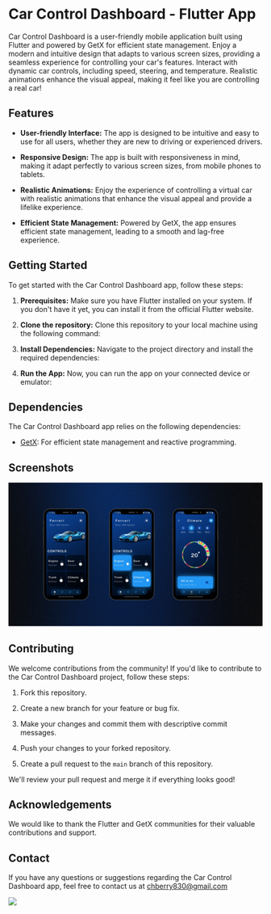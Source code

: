 # Car Control Dashboard - Flutter App

Car Control Dashboard is a user-friendly mobile application built using Flutter and powered by GetX for efficient state management. Enjoy a modern and intuitive design that adapts to various screen sizes, providing a seamless experience for controlling your car's features. Interact with dynamic car controls, including speed, steering, and temperature. Realistic animations enhance the visual appeal, making it feel like you are controlling a real car!

## Features

- **User-friendly Interface:** The app is designed to be intuitive and easy to use for all users, whether they are new to driving or experienced drivers.

- **Responsive Design:** The app is built with responsiveness in mind, making it adapt perfectly to various screen sizes, from mobile phones to tablets.

- **Realistic Animations:** Enjoy the experience of controlling a virtual car with realistic animations that enhance the visual appeal and provide a lifelike experience.

- **Efficient State Management:** Powered by GetX, the app ensures efficient state management, leading to a smooth and lag-free experience.

## Getting Started

To get started with the Car Control Dashboard app, follow these steps:

1. **Prerequisites:** Make sure you have Flutter installed on your system. If you don't have it yet, you can install it from the official Flutter website.

2. **Clone the repository:** Clone this repository to your local machine using the following command:

3. **Install Dependencies:** Navigate to the project directory and install the required dependencies:


4. **Run the App:** Now, you can run the app on your connected device or emulator:

## Dependencies

The Car Control Dashboard app relies on the following dependencies:

- [GetX](https://pub.dev/packages/get): For efficient state management and reactive programming.

## Screenshots
<img src="./ui.png">



## Contributing

We welcome contributions from the community! If you'd like to contribute to the Car Control Dashboard project, follow these steps:

1. Fork this repository.

2. Create a new branch for your feature or bug fix.

3. Make your changes and commit them with descriptive commit messages.

4. Push your changes to your forked repository.

5. Create a pull request to the `main` branch of this repository.

We'll review your pull request and merge it if everything looks good!

## Acknowledgements

We would like to thank the Flutter and GetX communities for their valuable contributions and support.

## Contact

If you have any questions or suggestions regarding the Car Control Dashboard app, feel free to contact us at chberry830@gmail.com

<a href="https://www.buymeacoffee.com/chberry830"><img src="https://cdn.buymeacoffee.com/buttons/v2/default-yellow.png" height="60"></a>



